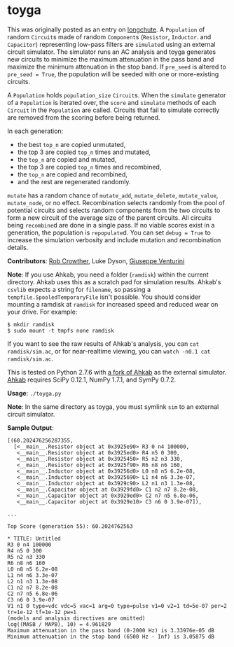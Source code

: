 toyga
=====

This was originally posted as an entry on 
[longchute](https://longchute.heroku.com/2013/12/27/toy-genetic-algorithm-part-2/). A `Population` 
of random `Circuit`s made of random `Component`s (`Resistor`, `Inductor`. and `Capacitor`) 
representing low-pass filters are `simulate`d using an external circuit simulator. The simulator 
runs an AC analysis and toyga generates new circuits to minimize the maximum attenuation in the 
pass band and maximize the minimum attenuation in the stop band. If `pre_seed` is altered to
`pre_seed = True`, the population will be seeded with one or more-existing circuits.

A `Population` holds `population_size` `Circuit`s. When the `simulate` generator of a `Population` 
is iterated over, the `score` and `simulate` methods of each `Circuit` in the `Population` are 
called. Circuits that fail to simulate correctly are removed from the scoring before being
returned. 

In each generation:

* the best `top_n` are copied unmutated, 
* the top 3 are copied `top_n` times and mutated, 
* the `top_n` are copied and mutated, 
* the top 3 are copied `top_n` times and recombined, 
* the `top_n` are copied and recombined, 
* and the rest are regenerated randomly. 

`mutate` has a random chance of `mutate_add`, `mutate_delete`, `mutate_value`, `mutate_node`, or 
no effect. Recombination selects randomly from the pool of potential circuits and selects random 
components from the two circuits to form a new circuit of the average size of the parent circuits. 
All circuits being `recombine`d are done in a single pass. If no viable scores exist in a 
generation, the population is `repopulate`d. You can set `debug = True` to increase the simulation 
verbosity and include mutation and recombination details.

**Contributors**: [Rob Crowther](https://github.com/weilawei), Luke Dyson, [Giuseppe Venturini](https://github.com/ggventurini)

 **Note**: If you use Ahkab, you need a folder (`ramdisk`) within the current directory. Ahkab 
 uses this as a scratch pad for simulation results. Ahkab's `csvlib` expects a string for 
 `filename`, so passing a `tempfile.SpooledTemporaryFile` isn't possible. You should consider 
 mounting a ramdisk at `ramdisk` for increased speed and reduced wear on your drive. For example:

>
    $ mkdir ramdisk
    $ sudo mount -t tmpfs none ramdisk

If you want to see the raw results of Ahkab's analysis, you can `cat ramdisk/sim.ac`, or 
for near-realtime viewing, you can `watch -n0.1 cat ramdisk/sim.ac`.

 This is tested on Python 2.7.6 with 
 [a fork of Ahkab](https://github.com/weilawei/ahkab/) as the external simulator. 
 [Ahkab](https://github.com/ahkab/ahkab/) requires SciPy 0.12.1, NumPy 1.7.1, and SymPy 0.7.2. 

**Usage**: `./toyga.py`

**Note**: In the same directory as toyga, you must symlink `sim` to an external circuit simulator.

**Sample Output**:

>
    [(60.202476256287355,
      [<__main__.Resistor object at 0x3925e90> R3 0 n4 100000,
       <__main__.Resistor object at 0x3925ed0> R4 n5 0 300,
       <__main__.Resistor object at 0x3925450> R5 n2 n3 330,
       <__main__.Resistor object at 0x3925f90> R6 n8 n6 160,
       <__main__.Inductor object at 0x39256d0> L0 n8 n5 6.2e-08,
       <__main__.Inductor object at 0x3925690> L1 n4 n6 3.3e-07,
       <__main__.Inductor object at 0x3929c90> L2 n1 n3 1.3e-08,
       <__main__.Capacitor object at 0x3929fd0> C1 n2 n7 8.2e-08,
       <__main__.Capacitor object at 0x3929ed0> C2 n7 n5 6.8e-06,
       <__main__.Capacitor object at 0x3929e10> C3 n6 0 3.9e-07]),
>
    ...
>
    Top Score (generation 55): 60.2024762563
>
    * TITLE: Untitled
    R3 0 n4 100000
    R4 n5 0 300
    R5 n2 n3 330
    R6 n8 n6 160
    L0 n8 n5 6.2e-08
    L1 n4 n6 3.3e-07
    L2 n1 n3 1.3e-08
    C1 n2 n7 8.2e-08
    C2 n7 n5 6.8e-06
    C3 n6 0 3.9e-07
    V1 n1 0 type=vdc vdc=5 vac=1 arg=0 type=pulse v1=0 v2=1 td=5e-07 per=2 tr=1e-12 tf=1e-12 pw=1
    (models and analysis directives are omitted)
    log((MASB / MAPB), 10) = 4.961829
    Maximum attenuation in the pass band (0-2000 Hz) is 3.33976e-05 dB
    Minimum attenuation in the stop band (6500 Hz - Inf) is 3.05875 dB